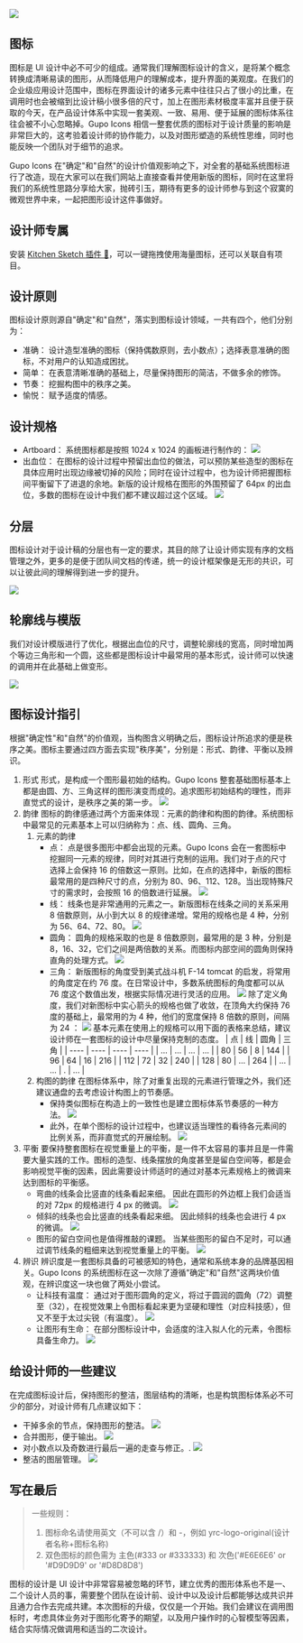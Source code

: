 ![](/assets/design/img.png)

## 图标

图标是 UI 设计中必不可少的组成。通常我们理解图标设计的含义，是将某个概念转换成清晰易读的图形，从而降低用户的理解成本，提升界面的美观度。在我们的企业级应用设计范围中，图标在界面设计的诸多元素中往往只占了很小的比重，在调用时也会被缩到比设计稿小很多倍的尺寸，加上在图形素材极度丰富并且便于获取的今天，在产品设计体系中实现一套美观、一致、易用、便于延展的图标体系往往会被不小心忽略掉。Gupo Icons 相信一整套优质的图标对于设计质量的影响是非常巨大的，这考验着设计师的协作能力，以及对图形塑造的系统性思维，同时也能反映一个团队对于细节的追求。

Gupo Icons 在"确定"和"自然"的设计价值观影响之下，对全套的基础系统图标进行了改造，现在大家可以在我们网站上直接查看并使用新版的图标，同时在这里将我们的系统性思路分享给大家，抛砖引玉，期待有更多的设计师参与到这个寂寞的微观世界中来，一起把图形设计这件事做好。

## 设计师专属

安装 [Kitchen Sketch 插件 💎](https://kitchen.alipay.com/)，可以一键拖拽使用海量图标，还可以关联自有项目。

## 设计原则

图标设计原则源自"确定"和"自然"，落实到图标设计领域，一共有四个，他们分别为：

-   准确： 设计造型准确的图标（保持偶数原则，去小数点）；选择表意准确的图标，不对用户的认知造成困扰。
-   简单： 在表意清晰准确的基础上，尽量保持图形的简洁，不做多余的修饰。
-   节奏： 挖掘构图中的秩序之美。
-   愉悦： 赋予适度的情感。

## 设计规格

-   Artboard： 系统图标都是按照 1024 x 1024 的画板进行制作的：
    ![](/assets/design/img_1.png)
-   出血位： 在图标的设计过程中预留出血位的做法，可以预防某些造型的图标在具体应用时出现边缘被切掉的风险；同时在设计过程中，也为设计师把握图标间平衡留下了进退的余地。新版的设计规格在图形的外围预留了 64px 的出血位，多数的图标在设计中我们都不建议超过这个区域。
    ![](/assets/design/img_2.png)

## 分层

图标设计对于设计稿的分层也有一定的要求，其目的除了让设计师实现有序的文档管理之外，更多的是便于团队间文档的传递，统一的设计框架像是无形的共识，可以让彼此间的理解得到进一步的提升。

![](/assets/design/img_3.png)

## 轮廓线与模版

我们对设计模版进行了优化，根据出血位的尺寸，调整轮廓线的宽高，同时增加两个等边三角形和一个圆，这些都是图标设计中最常用的基本形式，设计师可以快速的调用并在此基础上做变形。

![](/assets/design/img_4.png)

## 图标设计指引

根据"确定性"和"自然"的价值观，当构图含义明确之后，图标设计所追求的便是秩序之美。图标主要通过四方面去实现"秩序美"，分别是：形式、韵律、平衡以及辨识。

1. 形式
   形式，是构成一个图形最初始的结构。Gupo Icons 整套基础图标基本上都是由圆、方、三角这样的图形演变而成的。追求图形初始结构的理性，而非直觉式的设计，是秩序之美的第一步。
   ![](/assets/design/img_5.png)
2. 韵律
   图标的韵律感通过两个方面来体现：元素的韵律和构图的韵律。系统图标中最常见的元素基本上可以归纳称为：点、线、圆角、三角。
    1. 元素的韵律
        - 点： 点是很多图形中都会出现的元素。Gupo Icons 会在一套图标中挖掘同一元素的规律，同时对其进行克制的运用。我们对于点的尺寸选择上会保持 16 的倍数这一原则。比如，在点的选择中，新版的图标最常用的是四种尺寸的点，分别为 80、96、112、128。当出现特殊尺寸的需求时，会按照 16 的倍数进行延展。
          ![](/assets/design/img_6.png)
        - 线： 线条也是非常通用的元素之一。新版图标在线条之间的关系采用 8 倍数原则，从小到大以 8 的规律递增。常用的规格也是 4 种，分别为 56、64、72、80。
          ![](/assets/design/img_7.png)
        - 圆角： 圆角的规格采取的也是 8 倍数原则，最常用的是 3 种，分别是 8，16、32，它们之间是两倍数的关系。而图标内部空间的圆角则保持直角的处理方式。
          ![](/assets/design/img_8.png)
        - 三角： 新版图标的角度受到美式战斗机 F-14 tomcat 的启发，将常用的角度定在约 76 度。在日常设计中，多数系统图标的角度都可以从 76 度这个数值出发，根据实际情况进行灵活的应用。
          ![](/assets/design/img_9.png)
          除了定义角度，我们对新图标中实心箭头的规格也做了收敛，在顶角大约保持 76 度的基础上，最常用的为 4 种，他们的宽度保持 8 倍数的原则，间隔为 24 ：
          ![](/assets/design/img_10.png)
          基本元素在使用上的规格可以用下面的表格来总结，建议设计师在一套图标的设计中尽量保持克制的态度。
          | 点 | 线 | 圆角 | 三角 |
          | ---- | ---- | ---- | ---- |
          | ... | ... | ... | ... |
          | 80 | 56 | 8 | 144 |
          | 96 | 64 | 16 | 216 |
          | 112 | 72 | 32 | 240 |
          | 128 | 80 | ... | 264 |
          | ... | ... | . | ... |
    2. 构图的韵律
       在图标体系中，除了对重复出现的元素进行管理之外，我们还建议通盘的去考虑设计构图上的节奏感。
        - 保持类似图标在构造上的一致性也是建立图标体系节奏感的一种方法。
          ![](/assets/design/img_11.png)
        - 此外，在单个图标的设计过程中，也建议适当理性的看待各元素间的比例关系，而非直觉式的开展绘制。
          ![](/assets/design/img_12.png)
3. 平衡
   要保持整套图标在视觉重量上的平衡，是一件不太容易的事并且是一件需要大量实践的工作。图标的造型、线条摆放的角度甚至是留白空间等，都是会影响视觉平衡的因素，因此需要设计师适时的通过对基本元素规格上的微调来达到图标的平衡感。
    - 弯曲的线条会比竖直的线条看起来细。 因此在圆形的外边框上我们会适当的对 72px 的规格进行 4 px 的微调。
      ![](/assets/design/img_13.png)
    - 倾斜的线条也会比竖直的线条看起来细。 因此倾斜的线条也会进行 4 px 的微调。
      ![](/assets/design/img_14.png)
    - 图形的留白空间也是值得推敲的课题。 当某些图形的留白不足时，可以通过调节线条的粗细来达到视觉重量上的平衡。
      ![](/assets/design/img_15.png)
4. 辨识
   辨识度是一套图标具备的可被感知的特色，通常和系统本身的品牌基因相关。Gupo Icons 的系统图标在这一次除了遵循"确定"和"自然"这两块价值观，在辨识度这一块也做了两处小尝试。
    - 让科技有温度： 通过对于图形圆角的定义，将过于圆润的圆角（72）调整至（32），在视觉效果上令图标看起来更为坚硬和理性（对应科技感），但又不至于太过尖锐（有温度）。
      ![](/assets/design/img_16.png)
    - 让图形有生命： 在部分图标设计中，会适度的注入拟人化的元素，令图标具备生命力。
      ![](/assets/design/img_17.png)

## 给设计师的一些建议

在完成图标设计后，保持图形的整洁，图层结构的清晰，也是构筑图标体系必不可少的部分，对设计师有几点建议如下：

-   干掉多余的节点，保持图形的整洁。
    ![](/assets/design/img_18.png)
-   合并图形，便于输出。
    ![](/assets/design/img_19.png)
-   对小数点以及奇数进行最后一遍的走查与修正。.
    ![](/assets/design/img_20.png)
-   整洁的图层管理。
    ![](/assets/design/img_21.png)

## 写在最后

> 一些规则：
>
> 1. 图标命名请使用英文（不可以含 /）和 -，例如 yrc-logo-original(设计者名称+图标名称)
> 1. 双色图标的颜色需为 主色(#333 or #333333) 和 次色('#E6E6E6' or '#D9D9D9' or '#D8D8D8')

图标的设计是 UI 设计中非常容易被忽略的环节，建立优秀的图形体系也不是一、二个设计人员的事，需要整个团队在设计前、设计中以及设计后都能够达成共识并且通力合作去完成共建。本次图标的升级，仅仅是一个开始。我们会建议在调用图标时，考虑具体业务对于图形化寄予的期望，以及用户操作时的心智模型等因素，结合实际情况做调用和适当的二次设计。
